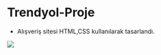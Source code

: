 # Trendyol-Proje

 - Alışveriş sitesi HTML,CSS kullanılarak tasarlandı.

 <img src="Screen Recording 2024-01-11 at 07.28.11 PM.gif">
 
